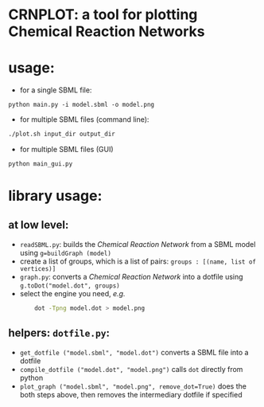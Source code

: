 # CRNPLOT: a tool for plotting Chemical Reaction Networks


# usage:

- for a single SBML file:

```
python main.py -i model.sbml -o model.png
```

- for multiple SBML files (command line):

```bash
./plot.sh input_dir output_dir
```

- for multiple SBML files (GUI)

```bash
python main_gui.py
```

# library usage:

## at low level:

- `readSBML.py`: builds the *Chemical Reaction Network* from a SBML model using `g=buildGraph (model)`
- create a list of groups, which is a list of pairs: `groups : [(name, list of vertices)]`
- `graph.py`: converts a *Chemical Reaction Network* into  a dotfile using `g.toDot("model.dot", groups)`
- select the engine you need, *e.g.* 
    ```bash
        dot -Tpng model.dot > model.png
    ```

## helpers: `dotfile.py`:

- `get_dotfile ("model.sbml", "model.dot")` converts a SBML file into a dotfile
- `compile_dotfile ("model.dot", "model.png")` calls `dot` directly from python
- `plot_graph ("model.sbml", "model.png", remove_dot=True)` does the both steps above, then removes the intermediary dotfile if specified





